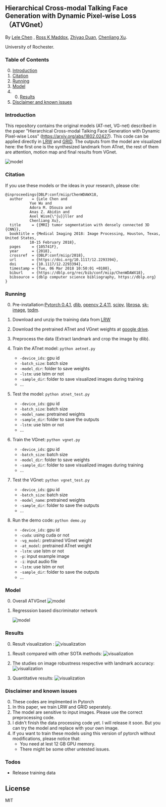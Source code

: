 ## Hierarchical Cross-modal Talking Face Generation with Dynamic Pixel-wise Loss （ATVGnet）

By [Lele Chen](http://www.cs.rochester.edu/u/lchen63/) ,
[Ross K Maddox](https://www.urmc.rochester.edu/labs/maddox.aspx),
[ Zhiyao Duan](http://www2.ece.rochester.edu/~zduan/),
[Chenliang Xu](https://www.cs.rochester.edu/~cxu22/).

University of Rochester.

### Table of Contents
0. [Introduction](#introduction)
0. [Citation](#citation)
0. [Running](#running)
0. [Model](#model)
1. 0. [Results](#results)
0. [Disclaimer and known issues](#disclaimer-and-known-issues)

### Introduction

This repository contains the original models (AT-net, VG-net) described in the paper "Hierarchical Cross-modal Talking Face Generation with Dynamic Pixel-wise Loss" (https://arxiv.org/abs/1802.02427). This code can be applied directly in [LRW](http://www.robots.ox.ac.uk/~vgg/data/lip_reading/lrw1.html) and [GRID](http://spandh.dcs.shef.ac.uk/gridcorpus/). The outputs from the model are visualized here: the first one is the synthesized landmark from ATnet, the rest of them are attention, motion map and final results from VGnet.

![model](https://github.com/lelechen63/ATVGnet/blob/master/img/visualization.gif)


### Citation

If you use these models or the ideas in your research, please cite:
	
	@inproceedings{DBLP:conf/miip/ChenWDAWX18,
	  author    = {Lele Chen and
		       Yue Wu and
		       Adora M. DSouza and
		       Anas Z. Abidin and
		       Axel Wism{\"{u}}ller and
		       Chenliang Xu},
	  title     = {{MRI} tumor segmentation with densely connected 3D {CNN}},
	  booktitle = {Medical Imaging 2018: Image Processing, Houston, Texas, United States,
		       10-15 February 2018},
	  pages     = {105741F},
	  year      = {2018},
	  crossref  = {DBLP:conf/miip/2018},
	  url       = {https://doi.org/10.1117/12.2293394},
	  doi       = {10.1117/12.2293394},
	  timestamp = {Tue, 06 Mar 2018 10:50:01 +0100},
	  biburl    = {https://dblp.org/rec/bib/conf/miip/ChenWDAWX18},
	  bibsource = {dblp computer science bibliography, https://dblp.org}
	}
### Running


0. Pre-installation:[Pytorch 0.4.1](https://pytorch.org/), [dlib](https://pypi.org/project/dlib/), [opencv 2.4.11](https://opencv.org/), [scipy](https://anaconda.org/anaconda/scipy), [librosa](https://librosa.github.io/librosa/), [sk-image](http://scikit-image.org/docs/dev/api/skimage.html), [tqdm](https://github.com/tqdm/tqdm).

0. Download and unzip the training data from [LRW](http://www.robots.ox.ac.uk/~vgg/data/lip_reading/lrw1.html)
0. Download the pretrained ATnet and VGnet weights at [google drive](https://drive.google.com/drive/folders/1WYhqKBFX6mLtdJ8sYVLdWUqp5FJDmphg?usp=sharing).
0. Preprocess the data (Extract landmark and crop the image by dlib).
0. Train the ATnet model:  `python aetnet.py`
	- `-device_ids`: gpu id
	- `-batch_size`: batch size 
	- `-model_dir`: folder to save weights
	- `-lstm`:  use lstm or not
	- `-sample_dir`: folder to save visualized images during training
	- ...


0. Test the model: `python atnet_test.py`
	- `-device_ids`: gpu id
	- `-batch_size`: batch size
	- `-model_name`: pretrained weights
	- `-sample_dir`: folder to save the outputs
	- `-lstm`:  use lstm or not
	- ...
0. Train the VGnet:	`python vgnet.py`
	- `-device_ids`: gpu id
	- `-batch_size`: batch size 
	- `-model_dir`: folder to save weights
	- `-sample_dir`: folder to save visualized images during training
	- ...
0. Test the VGnet: 	`python vgnet_test.py`
	- `-device_ids`: gpu id
	- `-batch_size`: batch size
	- `-model_name`: pretrained weights
	- `-sample_dir`: folder to save the outputs
	- ...
0. Run the demo code: `python demo.py`
	- `-device_ids`: gpu id
	- `-cuda`: using cuda or not
	- `-vg_model`: pretrained VGnet weight
	- `-at_model`: pretrained ATnet weight
	- `-lstm`:  use lstm or not
	- `-p`:  input example image
	- `-i`:  input audio file
	- `-lstm`:  use lstm or not
	- `-sample_dir`: folder to save the outputs
	- ...
### Model

0. Overall ATVGnet
	![model](https://github.com/lelechen63/ATVGnet/blob/master/img/generator.jpg)

	
0. Regresssion based discriminator network

	![model](https://github.com/lelechen63/ATVGnet/blob/master/img/regress-disc.jpg)
	
	

### Results

0. Result visualization :
	![visualization](https://github.com/lelechen63/ATVGnet/blob/master/img/visualresults.jpg)

0. Reuslt compared with other SOTA methods:
	![visualization](https://github.com/lelechen63/ATVGnet/blob/master/img/compare.jpg)

0. The studies on image robustness respective with landmark accuracy:
	![visualization](https://github.com/lelechen63/ATVGnet/blob/master/img/noise.jpg)

0. Quantitative results:
	![visualization](https://github.com/lelechen63/ATVGnet/blob/master/img/userstudy.jpg)
	

### Disclaimer and known issues

0. These codes are implmented in Pytorch
0. In this paper, we train LRW and GRID seperately.
0. The model are sensitive to input images. Please use the correct preprocessing code.
0. I didn't finish the data processing code yet. I will release it soon. But you can try the model and replace with your own image.
0. If you want to train these models using this version of pytorch without modifications, please notice that:
	- You need at lest 12 GB GPU memory.
	- There might be some other untested issues.
	
### Todos

 - Release training data

License
----

MIT
